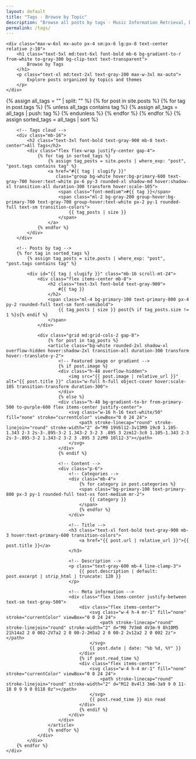 ```yaml
---
layout: default
title: "Tags - Browse by Topic"
description: "Browse all posts by tags - Music Information Retrieval, Deep Learning, Audio Processing, and more"
permalink: /tags/
---
```


<section class="py-20 bg-gradient-to-br from-primary-900 via-primary-700 to-primary-600 text-white relative overflow-hidden">
    <!-- Background decoration -->
    <div class="absolute inset-0 bg-gradient-to-r from-primary-600/10 to-purple-600/10"></div>
    <div class="absolute top-0 left-0 w-72 h-72 bg-white/5 rounded-full -translate-x-36 -translate-y-36"></div>
    <div class="absolute bottom-0 right-0 w-96 h-96 bg-purple-500/5 rounded-full translate-x-48 translate-y-48"></div>
    
    <div class="max-w-6xl mx-auto px-4 sm:px-6 lg:px-8 text-center relative z-10">
        <h1 class="text-5xl md:text-6xl font-bold mb-6 bg-gradient-to-r from-white to-gray-300 bg-clip-text text-transparent">
            Browse by Tags
        </h1>
        <p class="text-xl md:text-2xl text-gray-200 max-w-3xl mx-auto">
            Explore posts organized by topics and themes
        </p>
    </div>
</section>

<section class="py-20 bg-gray-50">
    <div class="max-w-6xl mx-auto px-4 sm:px-6 lg:px-8">
        <!-- Collect all tags -->
        {% assign all_tags = "" | split: "" %}
        {% for post in site.posts %}
            {% for tag in post.tags %}
                {% unless all_tags contains tag %}
                    {% assign all_tags = all_tags | push: tag %}
                {% endunless %}
            {% endfor %}
        {% endfor %}
        {% assign sorted_tags = all_tags | sort %}

        <!-- Tags cloud -->
        <div class="mb-16">
            <h2 class="text-3xl font-bold text-gray-900 mb-8 text-center">All Tags</h2>
            <div class="flex flex-wrap justify-center gap-4">
                {% for tag in sorted_tags %}
                    {% assign tag_posts = site.posts | where_exp: "post", "post.tags contains tag" %}
                    <a href="#{{ tag | slugify }}" 
                       class="group bg-white hover:bg-primary-600 text-gray-700 hover:text-white px-6 py-3 rounded-xl shadow-md hover:shadow-xl transition-all duration-300 transform hover:scale-105">
                        <span class="font-medium">#{{ tag }}</span>
                        <span class="ml-2 bg-gray-200 group-hover:bg-primary-700 text-gray-700 group-hover:text-white px-2 py-1 rounded-full text-sm transition-colors">
                            {{ tag_posts | size }}
                        </span>
                    </a>
                {% endfor %}
            </div>
        </div>

        <!-- Posts by tag -->
        {% for tag in sorted_tags %}
            {% assign tag_posts = site.posts | where_exp: "post", "post.tags contains tag" %}
            
            <div id="{{ tag | slugify }}" class="mb-16 scroll-mt-24">
                <div class="flex items-center mb-8">
                    <h2 class="text-3xl font-bold text-gray-900">
                        #{{ tag }}
                    </h2>
                    <span class="ml-4 bg-primary-100 text-primary-800 px-4 py-2 rounded-full text-sm font-semibold">
                        {{ tag_posts | size }} post{% if tag_posts.size != 1 %}s{% endif %}
                    </span>
                </div>
                
                <div class="grid md:grid-cols-2 gap-8">
                    {% for post in tag_posts %}
                    <article class="bg-white rounded-2xl shadow-xl overflow-hidden hover:shadow-2xl transition-all duration-300 transform hover:-translate-y-2">
                        <!-- Featured image or gradient -->
                        {% if post.image %}
                        <div class="h-48 overflow-hidden">
                            <img src="{{ post.image | relative_url }}" alt="{{ post.title }}" class="w-full h-full object-cover hover:scale-105 transition-transform duration-300">
                        </div>
                        {% else %}
                        <div class="h-48 bg-gradient-to-br from-primary-500 to-purple-600 flex items-center justify-center">
                            <svg class="w-16 h-16 text-white/50" fill="none" stroke="currentColor" viewBox="0 0 24 24">
                                <path stroke-linecap="round" stroke-linejoin="round" stroke-width="2" d="M9 19V6l12-3v13M9 19c0 1.105-1.343 2-3 2s-3-.895-3-2 1.343-2 3-2 3 .895 3 2zm12-3c0 1.105-1.343 2-3 2s-3-.895-3-2 1.343-2 3-2 3 .895 3 2zM9 10l12-3"></path>
                            </svg>
                        </div>
                        {% endif %}
                        
                        <!-- Content -->
                        <div class="p-6">
                            <!-- Categories -->
                            <div class="mb-4">
                                {% for category in post.categories %}
                                <span class="bg-primary-100 text-primary-800 px-3 py-1 rounded-full text-xs font-medium mr-2">
                                    {{ category }}
                                </span>
                                {% endfor %}
                            </div>
                            
                            <!-- Title -->
                            <h3 class="text-xl font-bold text-gray-900 mb-3 hover:text-primary-600 transition-colors">
                                <a href="{{ post.url | relative_url }}">{{ post.title }}</a>
                            </h3>
                            
                            <!-- Description -->
                            <p class="text-gray-600 mb-4 line-clamp-3">
                                {{ post.description | default: post.excerpt | strip_html | truncate: 120 }}
                            </p>
                            
                            <!-- Meta information -->
                            <div class="flex items-center justify-between text-sm text-gray-500">
                                <div class="flex items-center">
                                    <svg class="w-4 h-4 mr-1" fill="none" stroke="currentColor" viewBox="0 0 24 24">
                                        <path stroke-linecap="round" stroke-linejoin="round" stroke-width="2" d="M8 7V3m8 4V3m-9 8h10M5 21h14a2 2 0 002-2V7a2 2 0 00-2-2H5a2 2 0 00-2 2v12a2 2 0 002 2z"></path>
                                    </svg>
                                    {{ post.date | date: "%b %d, %Y" }}
                                </div>
                                {% if post.read_time %}
                                <div class="flex items-center">
                                    <svg class="w-4 h-4 mr-1" fill="none" stroke="currentColor" viewBox="0 0 24 24">
                                        <path stroke-linecap="round" stroke-linejoin="round" stroke-width="2" d="M12 8v4l3 3m6-3a9 9 0 11-18 0 9 9 0 0118 0z"></path>
                                    </svg>
                                    {{ post.read_time }} min read
                                </div>
                                {% endif %}
                            </div>
                        </div>
                    </article>
                    {% endfor %}
                </div>
            </div>
        {% endfor %}
    </div>
</section>

